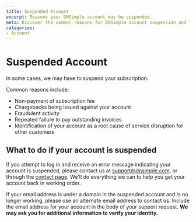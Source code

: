 ```yaml
---
title: Suspended Account
excerpt: Reasons your DNSimple account may be suspended.
meta: Discover the common reasons for DNSimple account suspension and learn how to resolve issues quickly to regain access to your services. Stay informed and proactive!
categories:
- Account
---
```


# Suspended Account

In some cases, we may have to suspend your subscription.

Common reasons include:

- Non-payment of subscription fee
- Chargebacks being issued against your account
- Fraudulent activity
- Repeated failure to pay outstanding invoices
- Identification of your account as a root cause of service disruption for other customers

## What to do if your account is suspended

If you attempt to log in and receive an error message indicating your account is suspended, please contact us at [support@dnsimple.com](mailto:support@dnsimple.com), or through the [contact page](https://dnsimple.com/contact). We'll do everything we can to help you get your account back in working order.

If your email address is under a domain in the suspended account and is no longer working, please use an alternate email address to contact us. Include the email address for your account in the body of your support request. **We may ask you for additional information to verify your identity.**
